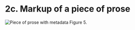 # 2c. Markup of a piece of prose

![Piece of prose with metadata](https://rawgit.com/Det-Kongelige-Bibliotek/on_the_indexing_of_text/master/prose.svg) Figure 5. 
